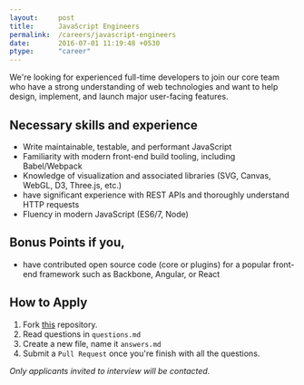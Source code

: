 ```yaml
---
layout:     post
title:      JavaScript Engineers
permalink:  /careers/javascript-engineers
date:       2016-07-01 11:19:48 +0530
ptype:      "career"
---
```


We're looking for experienced full-time developers to join our core team who have a strong understanding of web technologies and want to help design, implement, and launch major user-facing features.

## Necessary skills and experience
 * Write maintainable, testable, and performant JavaScript
 * Familiarity with modern front-end build tooling, including Babel/Webpack
 * Knowledge of visualization and associated libraries (SVG, Canvas, WebGL, D3, Three.js, etc.)
 * have significant experience with REST APIs and thoroughly understand HTTP requests
 * Fluency in modern JavaScript (ES6/7, Node)

## Bonus Points if you,   
 * have contributed open source code (core or plugins) for a popular front-end framework such as Backbone, Angular, or React

## How to Apply   

 1. Fork [this](https://github.com/lightrainstech/join-us.git) repository.
 2. Read questions in `questions.md`
 3. Create a new file, name it `answers.md`
 4. Submit a `Pull Request` once you're finish with all the questions.


*Only applicants invited to interview will be contacted.*
